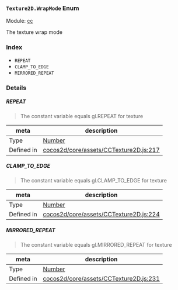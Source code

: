 ### `Texture2D.WrapMode` Enum



Module: [cc](../modules/cc.md)


The texture wrap mode


### Index
  - `REPEAT`
  - `CLAMP_TO_EDGE`
  - `MIRRORED_REPEAT`

### Details


##### REPEAT

> The constant variable equals gl.REPEAT for texture

| meta | description |
|------|-------------|
| Type | <a href="https://developer.mozilla.org/en/JavaScript/Reference/Global_Objects/Number" class="crosslink external" target="_blank">Number</a> |
| Defined in | [cocos2d/core/assets/CCTexture2D.js:217](https://github.com/cocos-creator/engine/blob/94144e364133d0ac0b7b75fc548bfd85ef398b59/cocos2d/core/assets/CCTexture2D.js#L217) |



##### CLAMP_TO_EDGE

> The constant variable equals gl.CLAMP_TO_EDGE for texture

| meta | description |
|------|-------------|
| Type | <a href="https://developer.mozilla.org/en/JavaScript/Reference/Global_Objects/Number" class="crosslink external" target="_blank">Number</a> |
| Defined in | [cocos2d/core/assets/CCTexture2D.js:224](https://github.com/cocos-creator/engine/blob/94144e364133d0ac0b7b75fc548bfd85ef398b59/cocos2d/core/assets/CCTexture2D.js#L224) |



##### MIRRORED_REPEAT

> The constant variable equals gl.MIRRORED_REPEAT for texture

| meta | description |
|------|-------------|
| Type | <a href="https://developer.mozilla.org/en/JavaScript/Reference/Global_Objects/Number" class="crosslink external" target="_blank">Number</a> |
| Defined in | [cocos2d/core/assets/CCTexture2D.js:231](https://github.com/cocos-creator/engine/blob/94144e364133d0ac0b7b75fc548bfd85ef398b59/cocos2d/core/assets/CCTexture2D.js#L231) |


